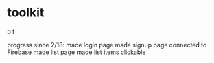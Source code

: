 # toolkit
o t

progress since 2/18:
made login page
made signup page
connected to Firebase
made list page
made list items clickable
